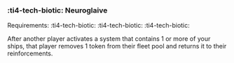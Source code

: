 ### :ti4-tech-biotic: **Neuroglaive**

Requirements: :ti4-tech-biotic: :ti4-tech-biotic: :ti4-tech-biotic:

After another player activates a system that contains 1 or more of your ships, that player removes 1 token from their fleet pool and returns it to their reinforcements.
